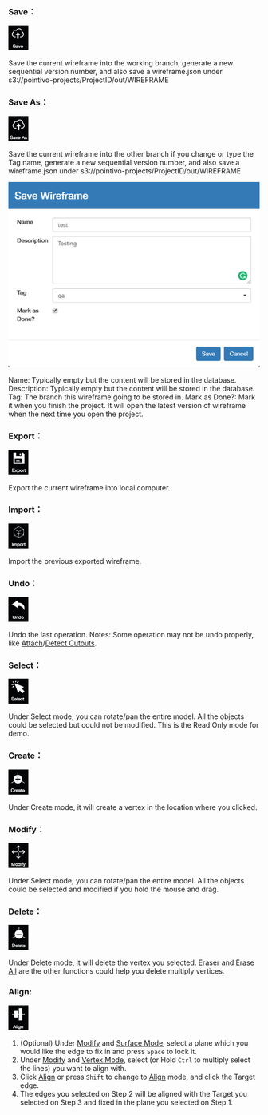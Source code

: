 ### Save：

![](/icons/save.jpg)

Save the current wireframe into the working branch, generate a new sequential version number, and also save a wireframe.json under 
s3://pointivo-projects/ProjectID/out/WIREFRAME

### Save As：

![](/icons/saveas.jpg)

Save the current wireframe into the other branch if you change or type the Tag name, generate a new sequential version number, and also save a wireframe.json under 
s3://pointivo-projects/ProjectID/out/WIREFRAME

![](/Images/save_as.png)

Name: Typically empty but the content will be stored in the database.
Description: Typically empty but the content will be stored in the database.
Tag: The branch this wireframe going to be stored in.
Mark as Done?: Mark it when you finish the project. It will open the latest version of wireframe when the next time you open the project.

### Export：

![](/icons/export.jpg)

Export the current wireframe into local computer.

### Import：

![](/icons/import.jpg)

Import the previous exported wireframe.

### Undo：

![](/icons/undo.jpg)

Undo the last operation.
Notes: Some operation may not be undo properly, like [Attach]/[Detect Cutouts].

### Select：

![](/icons/select.jpg)

Under Select mode, you can rotate/pan the entire model. All the objects could be selected but could not be modified. 
This is the Read Only mode for demo.

### Create：

![](/icons/create.jpg)

Under Create mode, it will create a vertex in the location where you clicked. 

### Modify：

![](/icons/modify.jpg)

Under Select mode, you can rotate/pan the entire model. All the objects could be selected and modified if you hold the mouse and drag. 

### Delete：

![](/icons/delete.jpg)

Under Delete mode, it will delete the vertex you selected.
[Eraser] and [Erase All] are the other functions could help you delete multiply vertices.

### Align:

![](/icons/align.jpg)

1. \(Optional\) Under [Modify] and [Surface Mode], select a plane which you would like the edge to fix in and press `Space` to lock it.
2. Under [Modify] and [Vertex Mode], select \(or Hold `Ctrl` to multiply select the lines\) you want to align with.
3. Click [Align] or press `Shift` to change to [Align] mode, and click the Target edge.
4. The edges you selected on Step 2 will be aligned with the Target you selected on Step 3 and fixed in the plane you selected on Step 1.


[Save]: basic-function.md#save
[Save As]: basic-function.md#save-as
[Export]: basic-function.md#export
[Import]: basic-function.md#import
[Undo]: basic-function.md#undo
[Select]: basic-function.md#select
[Create]: basic-function.md#create
[Modify]: basic-function.md#modify
[Delete]: basic-function.md#delete
[Align]: basic-function.md#align
[Lock Mode]: advanced-function.md#lock-mode
[Auto Plane]: advanced-function.md#auto-plane
[Set Scale]: advanced-function.md#set-scale
[Eraser]: advanced-function.md#eraser
[Erase All]: advanced-function.md#erase-all
[Intersect Lines]: advanced-function.md#intersect-lines
[Register Wireframe]: advanced-function.md#register-wireframe
[Properties]: advanced-function.md#properties
[Layers]: advanced-function.md#layers
[Adjust Vertices]: advanced-function.md#adjust-vertices
[Attach]: tools.md#attach
[Detach]: tools.md#detach
[Create from Edges]: tools.md#create-from-edges
[Delete]: tools.md#delete
[Detect Edge Types]: tools.md#detect-edge-types
[Detect Cutouts]: tools.md#detect-cutouts
[Finalize]: tools.md#finalize
[ML Refine]: tools.md#ml-refine
[Validate]: tools.md#validate
[Vertex Mode]: mode.md#vertex-mode
[Edge Mode]: mode.md#edge-mode
[Surface Mode]: mode.md#surface-mode
[Special Cases]: special-cases.md
[Overhang]: special-cases.md#overhang
[Tree]: special-cases.md#tree
[Chimney]: special-cases.md#chimney
[Penetration]: special-cases.md#penetration
[Flat Roof]: special-cases.md#flat-roof
[Steps to QA a Project]: steps-to-qa-a-project.md
[Edge Types and Example]: edge-types-and-example.md
[Shortcut]: shortcut.md


